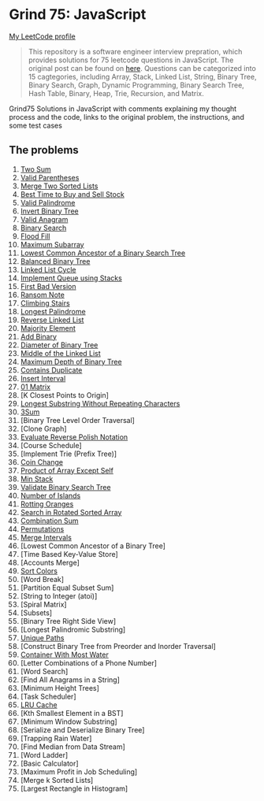 # Grind 75: JavaScript

[My LeetCode profile](https://leetcode.com/brendondsouza/)

> This repository is a software engineer interview prepration, which provides solutions for 75 leetcode questions in JavaScript. The original post can be found on [here](https://www.techinterviewhandbook.org/grind75?grouping=topics&order=difficulty&hours=8). Questions can be categorized into 15 cagtegories, including Array, Stack, Linked List, String, Binary Tree, Binary Search, Graph, Dynamic Programming, Binary Search Tree, Hash Table, Binary, Heap, Trie, Recursion, and Matrix.

Grind75 Solutions in JavaScript with comments explaining my thought process and the code, links to the original problem, the instructions, and some test cases

## The problems
1. [Two Sum](https://github.com/brendondsouza/Grind75/blob/main/two-sum.js)
2. [Valid Parentheses](https://github.com/brendondsouza/Grind75/blob/main/valid-parenthesis.js)
3. [Merge Two Sorted Lists](https://github.com/brendondsouza/Grind75/blob/main/merge-two-sorted-lists.js)
4. [Best Time to Buy and Sell Stock](https://github.com/brendondsouza/Grind75/blob/main/best-time-to-buy-and-sell-stock.js)
5. [Valid Palindrome](https://github.com/brendondsouza/Grind75/blob/main/valid-palindrome.js)
6. [Invert Binary Tree](https://github.com/brendondsouza/Grind75/blob/main/invert-binary-tree.js)
7. [Valid Anagram](https://github.com/brendondsouza/Grind75/blob/main/valid-anagram.js)
8. [Binary Search](https://github.com/brendondsouza/Grind75/blob/main/binary-search.js)
9. [Flood Fill](https://github.com/brendondsouza/Grind75/blob/main/flood-fill.js)
10. [Maximum Subarray](https://github.com/brendondsouza/Grind75/blob/main/maximum-subarray.js)
11. [Lowest Common Ancestor of a Binary Search Tree](https://github.com/brendondsouza/Grind75/blob/main/lowest-common-ancestor-binary-search-tree.js)
12. [Balanced Binary Tree](https://github.com/brendondsouza/Grind75/blob/main/balanced-binary-tree.js)
13. [Linked List Cycle](https://github.com/brendondsouza/Grind75/blob/main/linked-list-cycle.js)
14. [Implement Queue using Stacks](https://github.com/brendondsouza/Grind75/blob/main/implement-queue-using-stacks.js)
15. [First Bad Version](https://github.com/brendondsouza/Grind75/blob/main/first-bad-version.js)
16. [Ransom Note](https://github.com/brendondsouza/Grind75/blob/main/ransom-note.js)
17. [Climbing Stairs](https://github.com/brendondsouza/Grind75/blob/main/climbing-stairs.js)
18. [Longest Palindrome](https://github.com/brendondsouza/Grind75/blob/main/longest-palindrome.js)
19. [Reverse Linked List](https://github.com/brendondsouza/Grind75/blob/main/reverse-linked-list.js)
20. [Majority Element](https://github.com/brendondsouza/Grind75/blob/main/majority-element.js)
21. [Add Binary](https://github.com/brendondsouza/Grind75/blob/main/add-binary.js)
22. [Diameter of Binary Tree](https://github.com/brendondsouza/Grind75/blob/main/depth-of-a-binary-tree.js)
23. [Middle of the Linked List](https://github.com/brendondsouza/Grind75/blob/main/middle-of-the-linked-list.js)
24. [Maximum Depth of Binary Tree](https://github.com/brendondsouza/Grind75/blob/main/maximum-depth-of-binary-tree.js)
25. [Contains Duplicate](https://github.com/brendondsouza/Grind75/blob/main/contains-duplicates.js)
26. [Insert Interval](https://github.com/brendondsouza/Grind75/blob/main/insert-intervals.js)
27. [01 Matrix](https://github.com/brendondsouza/Grind75/blob/main/01-matrix.js)
28. [K Closest Points to Origin]
29. [Longest Substring Without Repeating Characters](https://github.com/brendondsouza/Grind75/blob/main/longest-substring-without-repeating-characters.js)
30. [3Sum](https://github.com/brendondsouza/Grind75/blob/main/3-sum.js)
31. [Binary Tree Level Order Traversal]
32. [Clone Graph]
33. [Evaluate Reverse Polish Notation](https://github.com/brendondsouza/Grind75/blob/main/evaluate-reverse-polish-notation.js)
34. [Course Schedule]
35. [Implement Trie (Prefix Tree)]
36. [Coin Change](https://github.com/brendondsouza/Grind75/blob/main/coin-change.js)
37. [Product of Array Except Self](https://github.com/brendondsouza/Grind75/blob/main/product-of-array-except-self.js)
38. [Min Stack](https://github.com/brendondsouza/Grind75/blob/main/min-stack.js)
39. [Validate Binary Search Tree](https://github.com/brendondsouza/Grind75/blob/main/validate-binary-search-tree.js)
40. [Number of Islands](https://github.com/brendondsouza/Grind75/blob/main/number-of-islands.js)
41. [Rotting Oranges](https://github.com/brendondsouza/Grind75/blob/main/rotting-oranges.js)
42. [Search in Rotated Sorted Array](https://github.com/brendondsouza/Grind75/blob/main/search-in-rotated-sorted-array.js)
43. [Combination Sum](https://github.com/brendondsouza/Grind75/blob/main/combination-sum.js)
44. [Permutations](https://github.com/brendondsouza/Grind75/blob/main/permutations.js)
45. [Merge Intervals](https://github.com/brendondsouza/Grind75/blob/main/merge-intervals.js)
46. [Lowest Common Ancestor of a Binary Tree]
47. [Time Based Key-Value Store]
48. [Accounts Merge]
49. [Sort Colors](https://github.com/brendondsouza/Grind75/blob/main/sort-colors.js)
50. [Word Break]
51. [Partition Equal Subset Sum]
52. [String to Integer (atoi)]
53. [Spiral Matrix]
54. [Subsets]
55. [Binary Tree Right Side View]
56. [Longest Palindromic Substring]
57. [Unique Paths](https://github.com/brendondsouza/Grind75/blob/main/unique-paths.js)
58. [Construct Binary Tree from Preorder and Inorder Traversal]
59. [Container With Most Water](https://github.com/brendondsouza/Grind75/blob/main/container-with-most-water.js)
60. [Letter Combinations of a Phone Number]
61. [Word Search]
62. [Find All Anagrams in a String]
63. [Minimum Height Trees]
64. [Task Scheduler]
65. [LRU Cache](https://github.com/brendondsouza/Grind75/blob/main/LRU-cache.js)
66. [Kth Smallest Element in a BST]
67. [Minimum Window Substring]
68. [Serialize and Deserialize Binary Tree]
69. [Trapping Rain Water]
70. [Find Median from Data Stream]
71. [Word Ladder]
72. [Basic Calculator]
73. [Maximum Profit in Job Scheduling]
74. [Merge k Sorted Lists]
75. [Largest Rectangle in Histogram]
